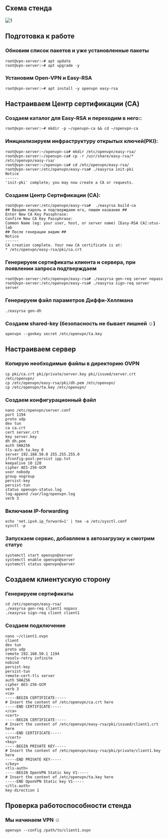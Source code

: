 ## Схема стенда
![1](screen/OVPN.png)
## Подготовка к работе
### Обновим список пакетов и уже установленные пакеты
```
root@vpn-server:~# apt update
root@vpn-server:~# apt upgrade -y
```
### Установим Open-VPN и Easy-RSA
```
root@vpn-server:~# apt install -y openvpn easy-rsa
```
## Настраиваем Центр сертификации (CA)
### Создаем каталог для Easy-RSA и переходим в него::
```
root@vpn-server:~# mkdir -p ~/openvpn-ca && cd ~/openvpn-ca
```
### Инициализируем инфраструктуру открытых ключей(PKI):
```
root@vpn-server:~/openvpn-ca# mkdir /etc/openvpn/easy-rsa/
root@vpn-server:~/openvpn-ca# cp -r /usr/share/easy-rsa/* /etc/openvpn/easy-rsa/
root@vpn-server:~/openvpn-ca# cd /etc/openvpn/easy-rsa/
root@vpn-server:/etc/openvpn/easy-rsa# ./easyrsa init-pki
Notice
------
'init-pki' complete; you may now create a CA or requests.
```
### Создаем Центр Сертификации (CA):
```
root@vpn-server:/etc/openvpn/easy-rsa#  ./easyrsa build-ca
## Вводим пароль и подтверждаем его, пишем название ##
Enter New CA Key Passphrase:
Confirm New CA Key Passphrase:
Common Name (eg: your user, host, or server name) [Easy-RSA CA]:otus-lab
## После генерации видим ##
Notice
------
CA creation complete. Your new CA certificate is at:
* /etc/openvpn/easy-rsa/pki/ca.crt
```
### Генерируем сертификаты клиента и сервера, при появлении запроса подтверждаем
```
root@vpn-server:/etc/openvpn/easy-rsa# ./easyrsa gen-req server nopass
root@vpn-server:/etc/openvpn/easy-rsa# ./easyrsa sign-req server server
```
### Генерируем файл параметров Диффи-Хеллмана
```
./easyrsa gen-dh
```
### Создаем shared-key (безопасность не бывает лишней ☺)
```openvpn --genkey secret /etc/openvpn/ta.key ```
## Настраиваем сервер
### Копирую необходимые файлы в директорию OVPN
```
cp pki/ca.crt pki/private/server.key pki/issued/server.crt /etc/openvpn/
cp /etc/openvpn/easy-rsa/pki/dh.pem /etc/openvpn/
cp /etc/openvpn/ta.key /etc/openvpn/
```
### Создаем конфигурационный файл
```
nano /etc/openvpn/server.conf
port 1194
proto udp
dev tun
ca ca.crt
cert server.crt
key server.key
dh dh.pem
auth SHA256
tls-auth ta.key 0
server 192.168.50.0 255.255.255.0
ifconfig-pool-persist ipp.txt
keepalive 10 120
cipher AES-256-GCM
user nobody
group nogroup
persist-key
persist-tun
status openvpn-status.log
log-append /var/log/openvpn.log
verb 3
```
### Включаем IP-forwarding
```
echo 'net.ipv4.ip_forward=1' | tee -a /etc/sysctl.conf
sysctl -p
```
### Запускаем сервис, добавляем в автозагрузку и смотрим статус
```
systemctl start openvpn@server
systemctl enable openvpn@server
systemctl status openvpn@server
```
## Создаем клиентускую сторону
### Генерируем сертификаты
```
cd /etc/openvpn/easy-rsa/
./easyrsa gen-req client1 nopass
./easyrsa sign-req client client1
```
### Создаем подключение
```
nano ~/client1.ovpn
client
dev tun
proto udp
remote 192.168.50.1 1194
resolv-retry infinite
nobind
persist-key
persist-tun
remote-cert-tls server
auth SHA256
cipher AES-256-GCM
verb 3
<ca>
-----BEGIN CERTIFICATE-----
# Insert the content of /etc/openvpn/ca.crt here
-----END CERTIFICATE-----
</ca>
<cert>
-----BEGIN CERTIFICATE-----
# Insert the content of /etc/openvpn/easy-rsa/pki/issued/client1.crt here
-----END CERTIFICATE-----
</cert>
<key>
-----BEGIN PRIVATE KEY-----
# Insert the content of /etc/openvpn/easy-rsa/pki/private/client1.key here
-----END PRIVATE KEY-----
</key>
<tls-auth>
-----BEGIN OpenVPN Static key V1-----
# Insert the content of /etc/openvpn/ta.key here
-----END OpenVPN Static key V1-----
</tls-auth>
key-direction 1
```
## Проверка работоспособности стенда
### Мы начинаем VPN ☺
```
openvpn --config /path/to/client1.ovpn
```
